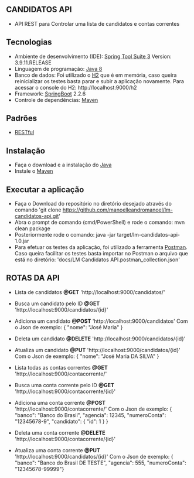 ## CANDIDATOS API
- API REST para Controlar uma lista de candidatos e contas correntes

## Tecnologias
- Ambiente de desenvolvimento (IDE): [Spring Tool Suite 3](https://github.com/spring-projects/toolsuite-distribution/wiki/Spring-Tool-Suite-3) Version: 3.9.11.RELEASE
- Linguagem de programação: [Java 8](https://www.java.com/pt_BR/download/faq/java8.xml)
- Banco de dados: Foi utilizado o [H2](https://www.h2database.com/html/main.html) que é em memória, caso queira reinicializar os testes basta parar e subir a aplicação novamente. Para acessar o console do H2: http://localhost:9000/h2
- Framework: [SpringBoot](https://spring.io/projects/spring-boot) 2.2.6
- Controle de dependências: [Maven](https://maven.apache.org/)

## Padrões
- [RESTful](https://blog.caelum.com.br/rest-principios-e-boas-praticas/)

## Instalação
- Faça o download e a instalação do [Java](https://www.java.com/pt_BR/download/)
- Instale o [Maven](http://www.matera.com/blog/post/tutorial-instalacao-apache-maven-configuracao-eclipse)

## Executar a aplicação
- Faça o Download do repositório no diretório desejado através do comando 'git clone https://github.com/manoelleandromanoel/lm-candidatos-api.git'
- Abra o prompt de comando (cmd/PowerShell) e rode o comando: mvn clean package
- Posteriormente rode o comando: java -jar target/lm-candidatos-api-1.0.jar
- Para efetuar os testes da aplicação, foi utilizado a ferramenta [Postman](https://www.postman.com/). Caso queira facilitar os testes basta importar no Postman o arquivo que está no diretório: 'docs/LM Candidatos API.postman_collection.json'

## ROTAS DA API

- Lista de candidatos
**@GET** 'http://localhost:9000/candidatos/'

- Busca um candidato pelo ID
**@GET** 'http://localhost:9000/candidatos/{id}'

- Adiciona um candidato
**@POST** 'http://localhost:9000/candidatos'
Com o Json de exemplo: { "nome": "José Maria" }

- Deleta um candidato
**@DELETE** 'http://localhost:9000/candidatos/{id}'

- Atualiza um candidato
**@PUT** 'http://localhost:9000/candidatos/{id}'
Com o Json de exemplo: { "nome": "José Maria DA SILVA" }

- Lista todas as contas correntes
**@GET** 'http://localhost:9000/contacorrente/'

- Busca uma conta corrente pelo ID
**@GET** 'http://localhost:9000/contacorrente/{id}'

- Adiciona uma conta corrente
**@POST** 'http://localhost:9000/contacorrente/'
Com o Json de exemplo: { "banco": "Banco do Brasil", "agencia": 12345, "numeroConta": "12345678-9", "candidato": { "id": 1 } }

- Deleta uma conta corrente
**@DELETE** 'http://localhost:9000/contacorrente/{id}'

- Atualiza uma conta corrente
**@PUT** 'http://localhost:9000/candidatos/{id}'
Com o Json de exemplo: { "banco": "Banco do Brasil DE TESTE", "agencia": 555, "numeroConta": "12345678-99999"}
